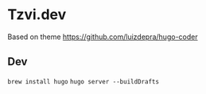 # Tzvi.dev

Based on theme https://github.com/luizdepra/hugo-coder 

## Dev

`brew install hugo`
`hugo server --buildDrafts`